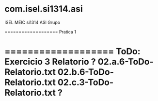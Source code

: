 com.isel.si1314.asi
===================
ISEL MEIC si1314 ASI Grupo

===================
Pratica 1

===================
ToDo:
	Exercicio 3
	Relatorio 
		?
		02.a.6-ToDo-Relatorio.txt
		02.b.6-ToDo-Relatorio.txt
		02.c.3-ToDo-Relatorio.txt
		?
===================
